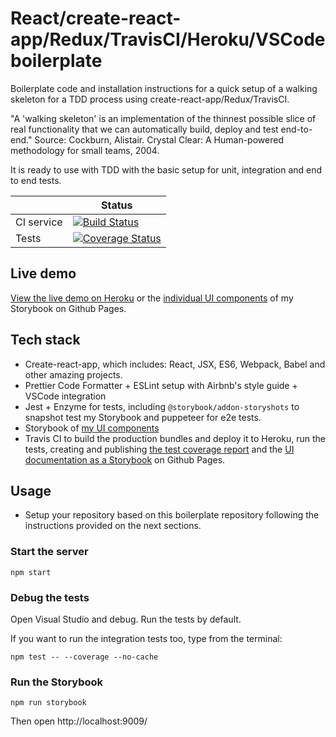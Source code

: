 # React/create-react-app/Redux/TravisCI/Heroku/VSCode boilerplate

Boilerplate code and installation instructions for a quick setup of a walking skeleton for a TDD process using create-react-app/Redux/TravisCI.

"A 'walking skeleton' is an implementation of the thinnest possible slice of real functionality that we can automatically build, deploy and test end-to-end." Source: Cockburn, Alistair. Crystal Clear: A Human-powered methodology for small teams, 2004.

It is ready to use with TDD with the basic setup for unit, integration and end to end tests.

|            | Status                                                                                                                                                                                                   |
| ---------- | -------------------------------------------------------------------------------------------------------------------------------------------------------------------------------------------------------- |
| CI service | [![Build Status](https://travis-ci.org/ivanarielcaceres/bootcamp-gdg-frontend.png?branch=master)](https://travis-ci.org/ivanarielcaceres/bootcamp-gdg-frontend)                                          |
| Tests      | [![Coverage Status](https://coveralls.io/repos/github/ivanarielcaceres/bootcamp-gdg-frontend/badge.svg?branch=master)](https://coveralls.io/github/ivanarielcaceres/bootcamp-gdg-frontend?branch=master) |

## Live demo

[View the live demo on Heroku](https://bootcamp-gdg-frontend.herokuapp.com/) or the [individual UI components](https://ivanarielcaceres.github.io/bootcamp-gdg-frontend) of my Storybook on Github Pages.

## Tech stack

- Create-react-app, which includes: React, JSX, ES6, Webpack, Babel and other amazing projects.
- Prettier Code Formatter + ESLint setup with Airbnb's style guide + VSCode integration
- Jest + Enzyme for tests, including `@storybook/addon-storyshots` to snapshot test my Storybook and puppeteer for e2e tests.
- Storybook of [my UI components](https://ivanarielcaceres.github.io/bootcamp-gdg-frontend)
- Travis CI to build the production bundles and deploy it to Heroku, run the tests, creating and publishing [the test coverage report](https://coveralls.io/github/ivanarielcaceres/bootcamp-gdg-frontend) and the [UI documentation as a Storybook](https://ivanarielcaceres.github.io/bootcamp-gdg-frontend) on Github Pages.

## Usage

- Setup your repository based on this boilerplate repository following the instructions provided on the next sections.

### Start the server

```
npm start
```

### Debug the tests

Open Visual Studio and debug. Run the tests by default.

If you want to run the integration tests too, type from the terminal:

```
npm test -- --coverage --no-cache
```

### Run the Storybook

```
npm run storybook
```

Then open http://localhost:9009/
